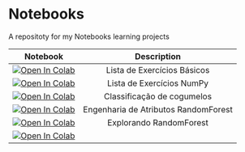 # Notebooks
A repositoty for my Notebooks learning projects

Notebook|Description
:------: | :------: 
[![Open In Colab](https://colab.research.google.com/assets/colab-badge.svg)](https://colab.research.google.com/drive/1K93rbms-9c19n1_GfvYrWu6G4hTiDSVC?usp=sharing) | Lista de Exercícios Básicos  
[![Open In Colab](https://colab.research.google.com/assets/colab-badge.svg)](https://colab.research.google.com/drive/1MWIjMffqUB-m9QwsURG_Slc4HgxD0UCP?usp=sharing) | Lista de Exercícios NumPy 
[![Open In Colab](https://colab.research.google.com/assets/colab-badge.svg)](https://colab.research.google.com/drive/1WeDfrD3CYCaupSqBO-hzwZZutVCcJbUe?usp=sharing) | Classificação de cogumelos
[![Open In Colab](https://colab.research.google.com/assets/colab-badge.svg)](https://colab.research.google.com/drive/15sziibLXtizxUnHTmJCKRCDtYnhan8id?usp=sharing) | Engenharia de Atributos RandomForest
[![Open In Colab](https://colab.research.google.com/assets/colab-badge.svg)](https://colab.research.google.com/drive/1BqTFaozp5w76tX45mDk335fzCm5twJiz?usp=sharing) | Explorando RandomForest
[![Open In Colab](https://colab.research.google.com/assets/colab-badge.svg)](https://colab.research.google.com/drive/1Cf4OpJs7lm_BgDKOp-Yzn2mJ7KRc3CUi?usp=sharing) | 
